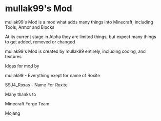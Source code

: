 mullak99's Mod
============

mullak99's Mod is a mod what adds many things into Minecraft, including Tools, Armor and Blocks

At its current stage in Alpha they are limited things, but expect many things to get added, removed or changed

mullak99's Mod is created by mullak99 entirely, including coding, and textures



Ideas for mod by


mullak99 - Everything exept for name of Roxite

SSJ4_Roxas - Name For Roxite




Many thanks to


Minecraft Forge Team

Mojang
